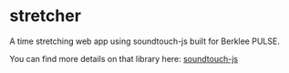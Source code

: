 # stretcher

A time stretching web app using soundtouch-js built for Berklee PULSE.

You can find more details on that library here: [soundtouch-js](https://github.com/ZVK/soundtouch-js)
